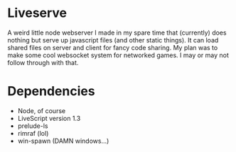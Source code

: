 Liveserve
=============

A weird little node webserver I made in my spare time that (currently) does nothing but serve up javascript files (and other static things). It can load shared files on server and client for fancy code sharing. My plan was to make some cool websocket system for networked games. I may or may not follow through with that.

Dependencies
=============

* Node, of course
* LiveScript version 1.3
* prelude-ls
* rimraf (lol)
* win-spawn (DAMN windows...)
